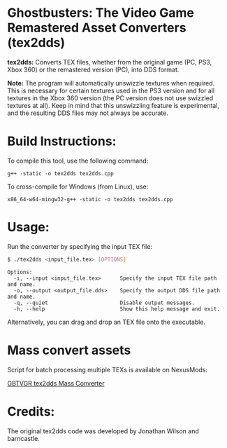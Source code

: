 # Ghostbusters: The Video Game Remastered Asset Converters (tex2dds)

**tex2dds:** Converts TEX files, whether from the original game (PC, PS3, Xbox 360) or the remastered version (PC), into DDS format.

**Note:** The program will automatically unswizzle textures when required.
This is necessary for certain textures used in the PS3 version and for all textures in the Xbox 360 version (the PC version does not use swizzled textures at all).
Keep in mind that this unswizzling feature is experimental, and the resulting DDS files may not always be accurate.


# Build Instructions:

To compile this tool, use the following command:

`g++ -static -o tex2dds tex2dds.cpp`

To cross-compile for Windows (from Linux), use:

`x86_64-w64-mingw32-g++ -static -o tex2dds tex2dds.cpp`


# Usage:

Run the converter by specifying the input TEX file:
```sh
$ ./tex2dds <input_file.tex> [OPTIONS]
```
```
Options:
  -i, --input <input_file.tex>      Specify the input TEX file path and name.
  -o, --output <output_file.dds>    Specify the output DDS file path and name.
  -q, --quiet                       Disable output messages.
  -h, --help                        Show this help message and exit.
```

Alternatively, you can drag and drop an TEX file onto the executable.


# Mass convert assets

Script for batch processing multiple TEXs is available on NexusMods:

[GBTVGR tex2dds Mass Converter](https://www.nexusmods.com/ghostbustersthevideogameremastered/mods/51)


# Credits:

The original tex2dds code was developed by Jonathan Wilson and barncastle.
